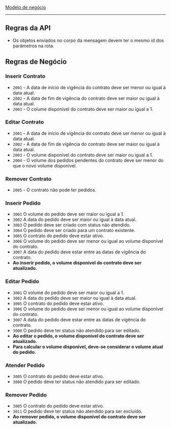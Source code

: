 [Modelo de negócio](modelo-negocio)

---

## Regras da API
- Os objetos enviados no corpo da mensagem devem ter o mesmo id dos parâmetros na rota.

## Regras de Negócio

### Inserir Contrato
- `2001` - A data de início de vigência do contrato deve ser menor ou igual à data atual.
- `2002` - A data de fim de vigência do contrato deve ser maior ou igual à data atual.
- `2003` - O colume disponível do contrato deve ser maior ou igual a 1.

### Editar Contrato
- `2001` - A data de início de vigência do contrato deve ser menor ou igual à data atual.
- `2002` - A data de fim de vigência do contrato deve ser maior ou igual à data atual.
- `2003` - O volume disponível do contrato deve ser maior ou igual a 1.
- `2004` - O volume dos pedidos pendentes do contrato deve ser menor do que o novo volume disponível.

### Remover Contrato
- `2005` - O contrato não pode ter pedidos.

### Inserir Pedido
- `3001` O volume do pedido deve ser maior ou igual a 1.
- `3002` A data do pedido deve ser maior ou igual à data atual.
- `3003` O pedido deve ser criado com status não atendido.
- `3004` O pedido deve ser criado para um contrato existente.
- `3005` O contrato do pedido deve estar ativo.
- `3006` O volume do pedido deve ser menor ou igual ao volume disponível do contrato.
- `3007` A data do pedido deve estar entre as datas de vigência do contrato.
- **Ao inserir pedido, o volume disponível do contrato deve ser atualizado.**

### Editar Pedido
- `3001` O volume do pedido deve ser maior ou igual a 1.
- `3002` A data do pedido deve ser maior ou igual à data atual.
- `3005` O contrato do pedido deve estar ativo.
- `3006` O volume do pedido deve ser menor ou igual ao volume disponível do contrato.
- `3007` A data do pedido deve estar entre as datas de vigência do contrato.
- `3008` O pedido deve ter status não atendido para ser editado.
- **Ao editar o pedido, o volume disponível do contrato deve ser atualizado.**
- **Para calcular o volume disponível, deve-se considerar o volume atual do pedido.**

### Atender Pedido
- `3005` O contrato do pedido deve estar ativo.
- `3008` O pedido deve ter status não atendido para ser editado.

### Remover Pedido
- `3005` O contrato do pedido deve estar ativo.
- `3011` O pedido deve ter status não atendido para ser excluído.
- **Ao remover pedido, o volume disponível do contrato deve ser atualizado.**
